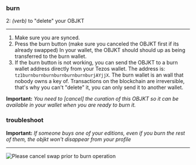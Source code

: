 ### **burn**

2: _(verb)_ to "delete" your OBJKT


***

1. Make sure you are synced.
2. Press the burn button (make sure you canceled the OBJKT first if its already swapped) In your wallet, the OBJKT should should up as being transferred to the burn wallet.
3. If the burn button is not working, you can send the OBJKT to a burn wallet address directly from your Tezos wallet. The address is: `tz1burnburnburnburnburnburnburjAYjjX`. The burn wallet is an wall that nobody owns a key of. Transactions on the blockchain are irreversible, that's why you can't "delete" it, you can only send it to another wallet. 

**Important:** _You need to [cancel] the curation of this OBJKT so it can be available in your wallet when you are ready to burn it._


### **troubleshoot**
**Important:** _If someone buys one of your editions, even if you burn the rest of them, the objkt won't disappear from your profile_
***

![Please cancel swap prior to burn operation](https://i.ibb.co/c6x821J/sketch-1619101908825.png)

